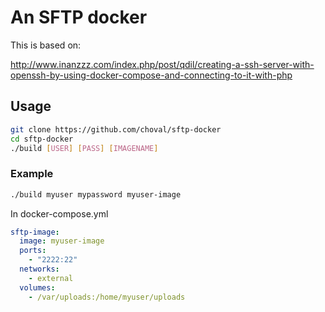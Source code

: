 
# An SFTP docker

This is based on:

http://www.inanzzz.com/index.php/post/qdil/creating-a-ssh-server-with-openssh-by-using-docker-compose-and-connecting-to-it-with-php


## Usage

```sh
git clone https://github.com/choval/sftp-docker
cd sftp-docker
./build [USER] [PASS] [IMAGENAME]
```

### Example

```sh
./build myuser mypassword myuser-image
```

In docker-compose.yml

```yml
sftp-image:
  image: myuser-image
  ports:
    - "2222:22"
  networks:
    - external
  volumes:
    - /var/uploads:/home/myuser/uploads
```

